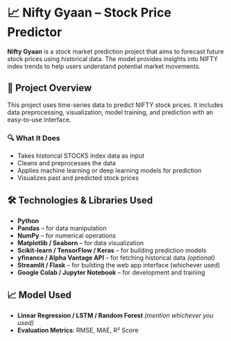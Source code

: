 # 📈 Nifty Gyaan – Stock Price Predictor

**Nifty Gyaan** is a stock market prediction project that aims to forecast future stock prices using historical data. The model provides insights into NIFTY index trends to help users understand potential market movements.

## 📌 Project Overview

This project uses time-series data to predict NIFTY stock prices. It includes data preprocessing, visualization, model training, and prediction with an easy-to-use interface.

### 🔍 What It Does

- Takes historical STOCKS index data as input
- Cleans and preprocesses the data
- Applies machine learning or deep learning models for prediction
- Visualizes past and predicted stock prices

## 🛠️ Technologies & Libraries Used

- **Python**
- **Pandas** – for data manipulation
- **NumPy** – for numerical operations
- **Matplotlib / Seaborn** – for data visualization
- **Scikit-learn / TensorFlow / Keras** – for building prediction models
- **yfinance / Alpha Vantage API** – for fetching historical data *(optional)*
- **Streamlit / Flask** – for building the web app interface (whichever used)
- **Google Colab / Jupyter Notebook** – for development and training

## 📈 Model Used

- **Linear Regression / LSTM / Random Forest** *(mention whichever you used)*
- **Evaluation Metrics**: RMSE, MAE, R² Score


